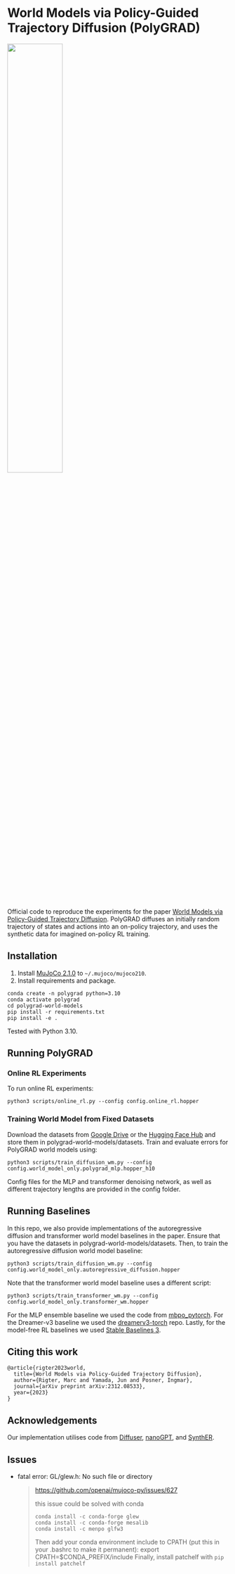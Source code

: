# World Models via Policy-Guided Trajectory Diffusion (PolyGRAD)

<img src="https://github.com/marc-rigter/polygrad-world-models/blob/main/polygrad-world-models.gif" width="50%" height="50%"/>

Official code to reproduce the experiments for the paper [World Models via Policy-Guided Trajectory Diffusion](https://arxiv.org/abs/2312.08533).  PolyGRAD diffuses an initially random trajectory of states and actions into an on-policy trajectory, and uses the synthetic data for imagined on-policy RL training.

## Installation
1. Install [MuJoCo 2.1.0](https://github.com/deepmind/mujoco/releases) to `~/.mujoco/mujoco210`.
2. Install requirements and package.
```
conda create -n polygrad python=3.10
conda activate polygrad
cd polygrad-world-models
pip install -r requirements.txt
pip install -e .
```

Tested with Python 3.10.

## Running PolyGRAD

### Online RL Experiments
To run online RL experiments:

```
python3 scripts/online_rl.py --config config.online_rl.hopper
```

### Training World Model from Fixed Datasets
Download the datasets from [Google Drive](https://drive.google.com/drive/folders/1uyL434A4OXbqOI0wgL6uDZ9jGqSOBpfz?usp=sharing) or the [Hugging Face Hub](https://huggingface.co/datasets/marcrigter/polygrad-wm-datasets) and store them in polygrad-world-models/datasets. Train and evaluate errors for PolyGRAD world models using:

```
python3 scripts/train_diffusion_wm.py --config config.world_model_only.polygrad_mlp.hopper_h10
```
Config files for the MLP and transformer denoising network, as well as different trajectory lengths are provided in the config folder.

## Running Baselines

In this repo, we also provide implementations of the autoregressive diffusion and transformer world model baselines in the paper. Ensure that you have the datasets in polygrad-world-models/datasets. Then, to train the autoregressive diffusion world model baseline:
```
python3 scripts/train_diffusion_wm.py --config config.world_model_only.autoregressive_diffusion.hopper
```
Note that the transformer world model baseline uses a different script:
```
python3 scripts/train_transformer_wm.py --config config.world_model_only.transformer_wm.hopper
```

For the MLP ensemble baseline we used the code from [mbpo_pytorch](https://github.com/Xingyu-Lin/mbpo_pytorch). For the Dreamer-v3 baseline we used the [dreamerv3-torch](https://github.com/NM512/dreamerv3-torch) repo. Lastly, for the model-free RL baselines we used [Stable Baselines 3](https://github.com/DLR-RM/stable-baselines3).

## Citing this work

```
@article{rigter2023world,
  title={World Models via Policy-Guided Trajectory Diffusion},
  author={Rigter, Marc and Yamada, Jun and Posner, Ingmar},
  journal={arXiv preprint arXiv:2312.08533},
  year={2023}
}
```

## Acknowledgements
Our implementation utilises code from [Diffuser](https://github.com/jannerm/diffuser), [nanoGPT](https://github.com/karpathy/nanoGPT), and [SynthER](https://github.com/conglu1997/SynthER).

## Issues
- fatal error: GL/glew.h: No such file or directory
  > https://github.com/openai/mujoco-py/issues/627
  > 
  > this issue could be solved with conda
  >
  > ```shell
  > conda install -c conda-forge glew
  > conda install -c conda-forge mesalib
  > conda install -c menpo glfw3
  > ```
  > Then add your conda environment include to CPATH (put this in your .bashrc to make it permanent):
  > export CPATH=$CONDA_PREFIX/include
  > Finally, install patchelf with `pip install patchelf`
